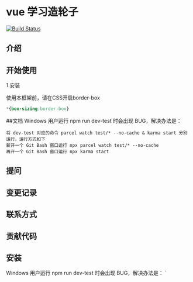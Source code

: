 # vue 学习造轮子
[![Build Status](https://www.travis-ci.org/CrazyNewbie/vue-wheel-study.svg?branch=master)](https://www.travis-ci.org/CrazyNewbie/vue-wheel-study)
## 介绍

## 开始使用
1.安装

使用本框架前，请在CSS开启border-box

```css
*{box-sizing:border-box}
```
##文档
Windows 用户运行 npm run dev-test 时会出现 BUG，解决办法是：
```angular2
将 dev-test 对应的命令 parcel watch test/* --no-cache & karma start 分别运行，运行方式如下
新开一个 Git Bash 窗口运行 npx parcel watch test/* --no-cache
再开一个 Git Bash 窗口运行 npx karma start
```
## 提问

## 变更记录

## 联系方式

## 贡献代码

## 安装



Windows 用户运行 npm run dev-test 时会出现 BUG，解决办法是：
`